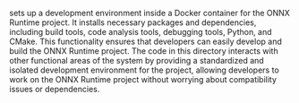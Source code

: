 sets up a development environment inside a Docker container for the ONNX Runtime project. It installs necessary packages and dependencies, including build tools, code analysis tools, debugging tools, Python, and CMake. This functionality ensures that developers can easily develop and build the ONNX Runtime project. The code in this directory interacts with other functional areas of the system by providing a standardized and isolated development environment for the project, allowing developers to work on the ONNX Runtime project without worrying about compatibility issues or dependencies.